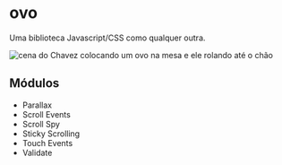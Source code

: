# ovo
Uma biblioteca Javascript/CSS como qualquer outra.

![cena do Chavez colocando um ovo na mesa e ele rolando até o chão](https://gifs.com/gif/ovo-ZYP1G8)

## Módulos

- Parallax
- Scroll Events
- Scroll Spy
- Sticky Scrolling
- Touch Events
- Validate
